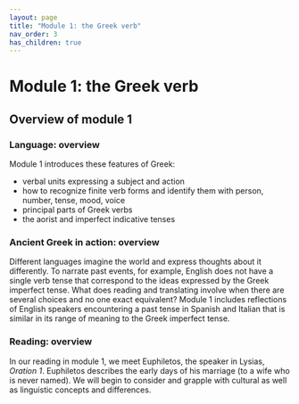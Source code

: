 ```yaml
---
layout: page
title: "Module 1: the Greek verb"
nav_order: 3
has_children: true
---
```



# Module 1: the Greek verb


## Overview of module 1

### Language: overview

Module 1 introduces these features of Greek:


- verbal units expressing a subject and action
- how to recognize finite verb forms and identify them with person, number, tense, mood, voice
- principal parts of Greek verbs
- the aorist and imperfect indicative tenses

### Ancient Greek in action: overview

Different languages imagine the world and express thoughts about it differently. To narrate past events, for example, English does not have a single verb tense that correspond to the ideas expressed by the Greek imperfect tense. What does reading and translating involve when there are several choices and no one exact equivalent? Module 1 includes reflections of English speakers encountering a  past tense in Spanish and Italian that is similar in its range of meaning to the Greek imperfect tense.

### Reading: overview

In our reading in module 1, we meet Euphiletos, the speaker in Lysias, *Oration 1*.  Euphiletos describes the early days of his marriage (to a wife who is never named). We will begin to consider and grapple with cultural as well as linguistic concepts and differences.

